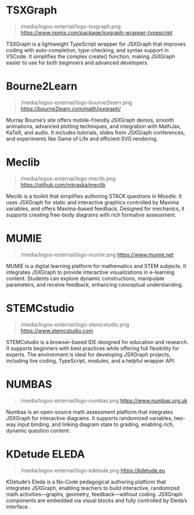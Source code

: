 # TSXGraph

> /media/logos-external/logo-tsxgraph.png
> https://www.npmjs.com/package/jsxgraph-wrapper-typescript

TSXGraph is a lightweight TypeScript wrapper for JSXGraph that improves coding with auto-completion, type-checking, and syntax support in VSCode. It simplifies the complex create() function, making JSXGraph easier to use for both beginners and advanced developers.

# Bourne2Learn

> /media/logos-external/logo-bourne2learn.png
> https://bourne2learn.com/math/jsxgraph/

Murray Bourne’s site offers mobile-friendly JSXGraph demos, smooth animations, advanced plotting techniques, and integration with MathJax, KaTeX, and audio. It includes tutorials, slides from JSXGraph conferences, and experiments like Game of Life and efficient SVG rendering.

# Meclib

> /media/logos-external/logo-meclib.png
> https://github.com/mkraska/meclib

Meclib is a toolkit that simplifies authoring STACK questions in Moodle. It uses JSXGraph for static and interactive graphics controlled by Maxima variables, and offers Maxima-based feedback. Designed for mechanics, it supports creating free-body diagrams with rich formative assessment.

# MUMIE

> /media/logos-external/logo-mumie.png
> https://www.mumie.net

MUMIE is a digital learning platform for mathematics and STEM subjects. It integrates JSXGraph to provide interactive visualizations in e-learning content. Students can explore dynamic constructions, manipulate parameters, and receive feedback, enhancing conceptual understanding.

# STEMCstudio

> /media/logos-external/logo-stemcstudio.png
> https://www.stemcstudio.com

STEMCstudio is a browser-based IDE designed for education and research. It supports beginners with best practices while offering full flexibility for experts. The environment is ideal for developing JSXGraph projects, including live coding, TypeScript, modules, and a helpful wrapper API.

# NUMBAS

> /media/logos-external/logo-numbas.png
> https://www.numbas.org.uk

Numbas is an open-source math assessment platform that integrates JSXGraph for interactive diagrams. It supports randomized variables, two-way input binding, and linking diagram state to grading, enabling rich, dynamic question content.

# KDetude ELEDA

> /media/logos-external/logo-kdetude.png
> https://kdetude.eu

KDetude’s Eleda is a No‑Code pedagogical authoring platform that integrates JSXGraph, enabling teachers to build interactive, randomized math activities—graphs, geometry, feedback—without coding. JSXGraph components are embedded via visual blocks and fully controlled by Eleda’s interface. 
